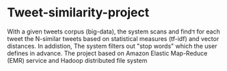 # Tweet-similarity-project

With a given tweets corpus (big-data), the system scans and findד for each tweet the N-similar tweets based on statistical measures (tf-idf) and vector distances. In addistion, The system filters out "stop words" which the user defines in advance. 
The project based on Amazon Elastic Map-Reduce (EMR) service and Hadoop distributed file system
